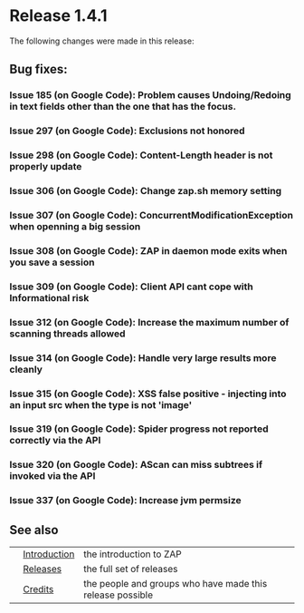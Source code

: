 # Release 1.4.1

The following changes were made in this release:
## Bug fixes:
### Issue 185 (on Google Code): Problem causes Undoing/Redoing in text fields other than the one that has the focus.
### Issue 297 (on Google Code): Exclusions not honored
### Issue 298 (on Google Code): Content-Length header is not properly update
### Issue 306 (on Google Code): Change zap.sh memory setting
### Issue 307 (on Google Code): ConcurrentModificationException when openning a big session
### Issue 308 (on Google Code): ZAP in daemon mode exits when you save a session
### Issue 309 (on Google Code): Client API cant cope with Informational risk
### Issue 312 (on Google Code): Increase the maximum number of scanning threads allowed
### Issue 314 (on Google Code): Handle very large results more cleanly
### Issue 315 (on Google Code): XSS false positive - injecting into an input src when the type is not 'image'
### Issue 319 (on Google Code): Spider progress not reported correctly via the API
### Issue 320 (on Google Code): AScan can miss subtrees if invoked via the API
### Issue 337 (on Google Code): Increase jvm permsize
## See also
<table>
<tr><td></td><td><a href='HelpIntro'>Introduction</a></td><td>the introduction to ZAP</td></tr>
<tr><td></td><td><a href='HelpReleasesReleases'>Releases</a></td><td>the full set of releases</td></tr>
<tr><td></td><td><a href='HelpCredits'>Credits</a></td><td>the people and groups who have made this release possible</td></tr>
</table>